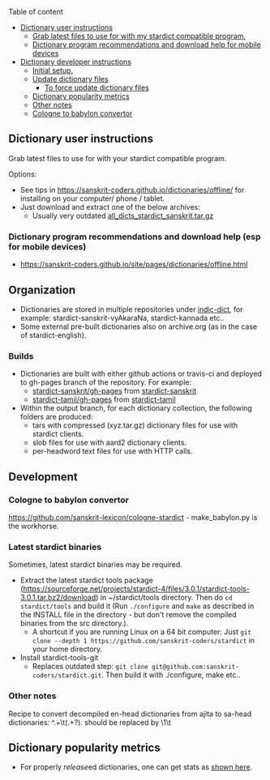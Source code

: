 Table of content

- [Dictionary user instructions](#dictionary-user-instructions)
   - [Grab latest files to use for with my stardict compatible program.](#grab-latest-files-to-use-for-with-my-stardict-compatible-program.)
   - [Dictionary program recommendations and download help for mobile devices](#dictionary-program-recommendations-and-download-help-for-mobile-devices)
- [Dictionary developer instructions](#dictionary-developer-instructions)
   - [Initial setup.](#initial--setup.)
   - [Update dictionary files](#update-dictionary-files)
     - [To force update dictionary files](#to-force-update-dictionary-files)
   - [Dictionary popularity metrics](#dictionary-popularity-metrics)
   - [Other notes](#other-notes)
   - [Cologne to babylon convertor](#cologne-to-babylon-convertor)

## Dictionary user instructions
Grab latest files to use for with your stardict compatible program.

Options:

* See tips in <https://sanskrit-coders.github.io/dictionaries/offline/> for installing on your computer/ phone / tablet.
* Just download and extract one of the below archives:
  - Usually very outdated [all_dicts_stardict_sanskrit.tar.gz](https://archive.org/download/stardict_collections/all_dicts_stardict-sanskrit.tar.gz)

### Dictionary program recommendations and download help (esp for mobile devices)
* <https://sanskrit-coders.github.io/site/pages/dictionaries/offline.html>

## Organization
- Dictionaries are stored in multiple repositories under [indic-dict](https://github.com/indic-dict/), for example: stardict-sanskrit-vyAkaraNa, stardict-kannada etc.. 
- Some external pre-built dictionaries also on archive.org (as in the case of stardict-english).

### Builds
- Dictionaries are built with either github actions or travis-ci and deployed to gh-pages branch of the repository. For example:
  - [stardict-sanskrit/gh-pages](https://github.com/indic-dict/stardict-sanskrit/tree/gh-pages/) from [stardict-sanskrit](https://github.com/indic-dict/stardict-sanskrit)
  - [stardict-tamil/gh-pages](https://github.com/indic-dict/stardict-tamil/tree/gh-pages/) from [stardict-tamil](https://github.com/indic-dict/stardict-tamil)
- Within the output branch, for each dictionary collection, the following folders are produced:
  - tars with compressed (xyz.tar.gz) dictionary files for use with stardict clients.
  - slob files for use with aard2 dictionary clients.
  - per-headword text files for use with HTTP calls.
  
## Development
### Cologne to babylon convertor
https://github.com/sanskrit-lexicon/cologne-stardict - make_babylon.py is the workhorse.

### Latest stardict binaries
Sometimes, latest stardict binaries may be required.

- Extract the latest stardict tools package (<https://sourceforge.net/projects/stardict-4/files/3.0.1/stardict-tools-3.0.1.tar.bz2/download>) in ~/stardict/tools directory. Then do `cd stardict/tools` and build it (Run `./configure` and `make` as described in the INSTALL file in the directory - but don't remove the compiled binaries from the src directory.).
  * A shortcut if you are running Linux on a 64 bit computer: Just `git clone --depth 1 https://github.com/sanskrit-coders/stardict` in your home directory.
- Install stardict-tools-git
  - Replaces outdated step: `git clone git@github.com:sanskrit-coders/stardict.git`. Then build it with ./configure, make etc..

### Other notes
Recipe to convert decompiled en-head dictionaries from ajita to sa-head dictionaries: ^.+\t(.+?)\.  should be replaced by \1\t

## Dictionary popularity metrics
* For properly *release*ed dictionaries, one can get stats as [shown here](http://mmilidoni.github.io/github-downloads-count/).


